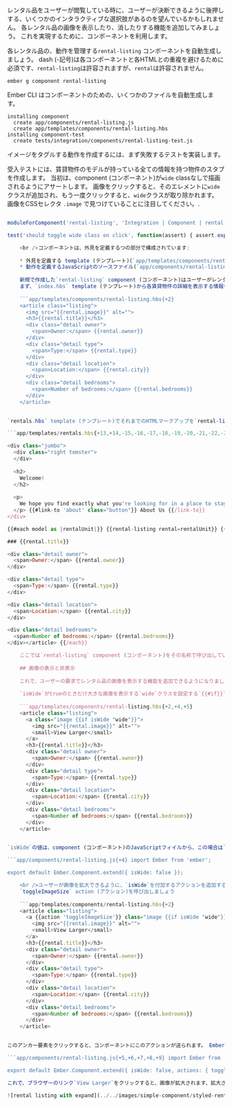 レンタル品をユーザーが閲覧している時に、ユーザーが決断できるように後押しする、いくつかのインタラクティブな選択肢があるのを望んでいるかもしれません。 各レンタル品の画像を表示したり、消したりする機能を追加してみましょう。 これを実現するために、コンポーネントを利用します。

各レンタル品の、動作を管理する`rental-listing` コンポーネントを自動生成しましょう。 dash (-記号)は各コンポーネントと各HTMLとの重複を避けるために必須です、`rental-listing`は許容されますが、`rental`は許容されません。

```shell
ember g component rental-listing
```

Ember CLI はコンポーネントのための、いくつかのファイルを自動生成します。

```shell
installing component
  create app/components/rental-listing.js
  create app/templates/components/rental-listing.hbs
installing component-test
  create tests/integration/components/rental-listing-test.js
```

イメージをタグルする動作を作成するには、まず失敗するテストを実装します。

受入テストには、賃貸物件のモデルが持っている全ての情報を持つ物件のスタブを作成します。 当初は、component (コンポーネント)が`wide` classなしで描画されるようにアサートします。 画像をクリックすると、そのエレメントに`wide` クラスが追加され、もう一度クリックすると、`wide`クラスが取り除かれます。 画像をCSSセレクタ `.image` で見つけていることに注目してください。.

```tests/integration/components/rental-listing-test.js import { moduleForComponent, test } from 'ember-qunit'; import hbs from 'htmlbars-inline-precompile'; import Ember from 'ember';

moduleForComponent('rental-listing', 'Integration | Component | rental listing', { integration: true });

test('should toggle wide class on click', function(assert) { assert.expect(3); let stubRental = Ember.Object.create({ image: 'fake.png', title: 'test-title', owner: 'test-owner', type: 'test-type', city: 'test-city', bedrooms: 3 }); this.set('rentalObj', stubRental); this.render(hbs`{{rental-listing rental=rentalObj}}`); assert.equal(this.$('.image.wide').length, 0, 'initially rendered small'); this.$('.image').click(); assert.equal(this.$('.image.wide').length, 1, 'rendered wide after click'); this.$('.image').click(); assert.equal(this.$('.image.wide').length, 0, 'rendered small after second click'); });

    <br />コンポーネントは、外見を定義するつの部分で構成されています:
    
    * 外見を定義する template (テンプレート)(`app/templates/components/rental-listing.hbs`)
    * 動作を定義するJavaScriptのソースファイル(`app/components/rental-listing.js`)
    
    新規で作成した`rental-listing` component (コンポーネント)はユーザーがレンタル品とどうインタラクションを行うかを管理します。
    まず、`index.hbs` template (テンプレート)から各賃貸物件の詳細を表示する情報を`rental-listing.hbs` に移動してイメージフィールドを追加します:
    
    ```app/templates/components/rental-listing.hbs{+2}
    <article class="listing">
      <img src="{{rental.image}}" alt="">
      <h3>{{rental.title}}</h3>
      <div class="detail owner">
        <span>Owner:</span> {{rental.owner}}
      </div>
      <div class="detail type">
        <span>Type:</span> {{rental.type}}
      </div>
      <div class="detail location">
        <span>Location:</span> {{rental.city}}
      </div>
      <div class="detail bedrooms">
        <span>Number of bedrooms:</span> {{rental.bedrooms}}
      </div>
    </article>
    

`rentals.hbs` template (テンプレート)でそれまでのHTMLマークアップを`rental-listing` component (コンポーネント)　の`{{#each}}` ループを置き換えます。

```app/templates/rentals.hbs{+13,+14,-15,-16,-17,-18,-19,-20,-21,-22,-23,-24,-25,-26,-27,-28,-29,-30} 

<div class="jumbo">
  <div class="right tomster">
  </div>
  
  <h2>
    Welcome!
  </h2>
  
  <p>
    We hope you find exactly what you're looking for in a place to stay.
  </p> {{#link-to 'about' class="button"}} About Us {{/link-to}}
</div>

{{#each model as |rentalUnit|}} {{rental-listing rental=rentalUnit}} {{#each model as |rental|}} <article class="listing"> 

### {{rental.title}}

<div class="detail owner">
  <span>Owner:</span> {{rental.owner}}
</div>

<div class="detail type">
  <span>Type:</span> {{rental.type}}
</div>

<div class="detail location">
  <span>Location:</span> {{rental.city}}
</div>

<div class="detail bedrooms">
  <span>Number of bedrooms:</span> {{rental.bedrooms}}
</div></article> {{/each}}

    ここでは`rental-listing` component (コンポーネント)をその名称で呼び出しています、そして各`rentalUnit`をcomponent (コンポーネント)の`rental`属性として割り当てています。
    
    ## 画像の表示と非表示
    
    これで、ユーザーの要求でレンタル品の画像を表示する機能を追加できるようになりました。
    
    `isWide`がtrueのときだけ大きな画像を表示する`wide`クラスを設定する`{{#if}}` helper (ヘルパー)を利用します。 イメージがクリック可能だと示すテキストも追加します、そしてその両方をテストが見つけることができるようにアンカー要素でまとめて、`image`クラスを与えます。
    
    ```app/templates/components/rental-listing.hbs{+2,+4,+5}
    <article class="listing">
      <a class="image {{if isWide "wide"}}">
        <img src="{{rental.image}}" alt="">
        <small>View Larger</small>
      </a>
      <h3>{{rental.title}}</h3>
      <div class="detail owner">
        <span>Owner:</span> {{rental.owner}}
      </div>
      <div class="detail type">
        <span>Type:</span> {{rental.type}}
      </div>
      <div class="detail location">
        <span>Location:</span> {{rental.city}}
      </div>
      <div class="detail bedrooms">
        <span>Number of bedrooms:</span> {{rental.bedrooms}}
      </div>
    </article>
    

`isWide`の値は、component (コンポーネント)のJavaScriptフィイルから、この場合は`rental-listing.js`からきています。 起動時点では画像は小さいものにしたいので、プロパティーは`false`にします:

```app/components/rental-listing.js{+4} import Ember from 'ember';

export default Ember.Component.extend({ isWide: false });

    <br />ユーザーが画像を拡大できるように、`isWide`を付加するアクションを追加する必要があります。
    `toggleImageSize` action (アクション)を呼び出しましょう
    
    ```app/templates/components/rental-listing.hbs{+2}
    <article class="listing">
      <a {{action 'toggleImageSize'}} class="image {{if isWide "wide"}}">
        <img src="{{rental.image}}" alt="">
        <small>View Larger</small>
      </a>
      <h3>{{rental.title}}</h3>
      <div class="detail owner">
        <span>Owner:</span> {{rental.owner}}
      </div>
      <div class="detail type">
        <span>Type:</span> {{rental.type}}
      </div>
      <div class="detail location">
        <span>Location:</span> {{rental.city}}
      </div>
      <div class="detail bedrooms">
        <span>Number of bedrooms:</span> {{rental.bedrooms}}
      </div>
    </article>
    

このアンカー要素をクリックすると、コンポーネントにこのアクションが送られます。 Emberは、`actions`ハッシュに移動し、`toggleImageSize`関数を呼び出します。 `toggleImageSize`関数を作成して、component (コンポーネント)の`isWide` プロパティーを切り替えられるようにしましょう:

```app/components/rental-listing.js{+5,+6,+7,+8,+9} import Ember from 'ember';

export default Ember.Component.extend({ isWide: false, actions: { toggleImageSize() { this.toggleProperty('isWide'); } } }); ```

これで、ブラウザーのリンク`View Larger`をクリックすると、画像が拡大されます、拡大された画像をクリックすると、画像が小さくなります。

![rental listing with expand](../../images/simple-component/styled-rental-listings.png)